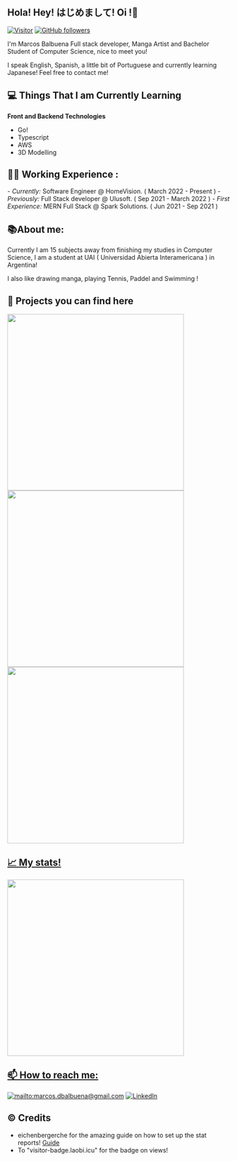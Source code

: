 <h2>Hola! Hey! はじめまして! Oi !👋</h2>

[![Visitor](https://visitor-badge.laobi.icu/badge?page_id=marcosb74.marcosb74)](https://github.com/marcosb74) [![GitHub followers](https://img.shields.io/github/followers/marcosb74.svg?style=social&label=Follow)](https://github.com/marcosb74?tab=followers)

I'm Marcos Balbuena Full stack developer, Manga Artist and Bachelor Student of Computer Science, nice to meet you!

I speak English, Spanish, a little bit of Portuguese and currently learning Japanese! Feel free to contact me!

<h2>💻 Things That I am Currently Learning</h2>

__Front and Backend Technologies__

- Go!
- Typescript
- AWS
- 3D Modelling

<h2>👨‍💻 Working Experience : </h2>
- <i>Currently:</i> Software Engineer @ HomeVision. ( March 2022 - Present ) 
- <i>Previously:</i> Full Stack developer @ Ulusoft. ( Sep 2021 - March 2022 ) 
- <i>First Experience:</i> MERN Full Stack  @ Spark Solutions. ( Jun 2021 - Sep 2021 )


<h2>📚About me:</h2>

Currently I am 15 subjects away from finishing my studies in Computer Science, I am a student at UAI ( Universidad Abierta Interamericana ) in Argentina!

I also like drawing manga, playing Tennis, Paddel and Swimming ! 



<h2>🚧 Projects you can find here </h2>

<p align="left">
  <a href="https://github.com/marcosb74/projects-interviews"><img width="400" src="https://github-readme-stats.vercel.app/api/pin/?username=marcosb74&card_height=300&&repo=projects-interviews&langs_count=5&layout=compact&theme=dracula">
  <a href="https://github.com/marcosb74/burganow-frontend"><img width="400" src="https://github-readme-stats.vercel.app/api/pin/?username=marcosb74&card_height=300&&repo=burganow-frontend&langs_count=5&layout=compact&theme=dracula">
  <a href="https://github.com/marcosb74/burganow-backend"><img width="400" src="https://github-readme-stats.vercel.app/api/pin/?username=marcosb74&card_height=300&&repo=burganow-backend&langs_count=5&layout=compact&theme=dracula">
</p>  

<h2>📈 My stats!</h2>

<p align="left">
  <a href="https://github.com/marcosb74"><img width="400" src="https://github-readme-stats.vercel.app/api?username=marcosb74&show_icons=true&theme=dracula">

</p>

<h2>📫 How to reach me:</h2>

<a href="mailto:marcos.dbalbuena@gmail.com">![mailto:marcos.dbalbuena@gmail.com](https://img.shields.io/badge/Gmail-D14836?style=for-the-badge&logo=gmail&logoColor=white)</a> <a href="https://www.linkedin.com/in/mdbalbuena/">![LinkedIn](https://img.shields.io/badge/LinkedIn-0077B5?style=for-the-badge&logo=linkedin&logoColor=white)</a>

<h2> ©️ Credits </h2>

- eichenbergerche for the amazing guide on how to set up the stat reports! [Guide](https://github.com/eichenbergerche/github-readme-stats-tuto)
- To "visitor-badge.laobi.icu" for the badge on views!


